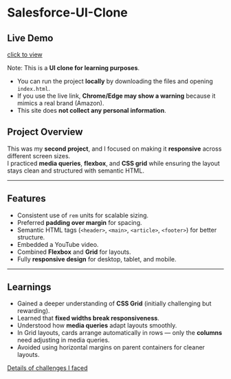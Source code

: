 # Salesforce-UI-Clone

## Live Demo

[click to view](https://aniket23padalkar.github.io/Salesforce-UI-Clone/)

Note: This is a **UI clone for learning purposes**.

-   You can run the project **locally** by downloading the files and opening `index.html`.
-   If you use the live link, **Chrome/Edge may show a warning** because it mimics a real brand (Amazon).
-   This site does **not collect any personal information**.

## Project Overview

This was my **second project**, and I focused on making it **responsive** across different screen sizes.  
I practiced **media queries**, **flexbox**, and **CSS grid** while ensuring the layout stays clean and structured with semantic HTML.

---

## Features

-   Consistent use of `rem` units for scalable sizing.
-   Preferred **padding over margin** for spacing.
-   Semantic HTML tags (`<header>`, `<main>`, `<article>`, `<footer>`) for better structure.
-   Embedded a YouTube video.
-   Combined **Flexbox** and **Grid** for layouts.
-   Fully **responsive design** for desktop, tablet, and mobile.

---

## Learnings

-   Gained a deeper understanding of **CSS Grid** (initially challenging but rewarding).
-   Learned that **fixed widths break responsiveness**.
-   Understood how **media queries** adapt layouts smoothly.
-   In Grid layouts, cards arrange automatically in rows — only the **columns** need adjusting in media queries.
-   Avoided using horizontal margins on parent containers for cleaner layouts.

[Details of challenges I faced](./CHALLENGES.md)
